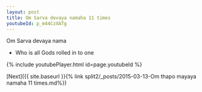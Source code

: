 ```yaml
---
layout: post
title: Om Sarva devaya namaha 11 times
youtubeId: p_m44CzXATg
---
```

 
 
Om Sarva devaya nama 
 
 -  Who is all Gods rolled in to one 
 
  
 
  
 
 
 
 
 
 


{% include youtubePlayer.html id=page.youtubeId %}
 
[Next]({{ site.baseurl }}{% link  split2/_posts/2015-03-13-Om thapo mayaya namaha 11 times.md%})
 
